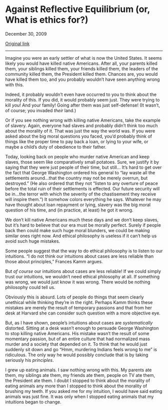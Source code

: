 Against Reflective Equilibrium (or, What is ethics for?)
========================================================

December 30, 2009

[Original link](http://www.aaronsw.com/weblog/ethicsfor)

* * * * *

Imagine you were an early settler of what is now the United States. It
seems likely you would have killed native Americans. After all, your
parents killed them, your siblings killed them, your friends killed
them, the leaders of the community killed them, the President killed
them. Chances are, you would have killed them too, and you probably
wouldn’t have seen anything wrong with this.

Indeed, it probably wouldn’t even have occurred to you to think about
the morality of this. If you did, it would probably seem just. They were
trying to kill *you*! And your family! Going after them was just
self-defense! (It wasn’t, of course; you invaded *their* land.)

Or if you see nothing wrong with killing native Americans, take the
example of slavery. Again, everyone had slaves and probably didn’t think
too much about the morality of it. That was just the way the world was.
If you were asked about the big moral questions you faced, you’d
probably think of things like the proper time to pay back a loan, or
lying to your wife, or maybe a child’s duty of obedience to their
father.

Today, looking back on people who murder native American and keep
slaves, those seem like comparatively small potatoes. Sure, we justify
it by saying that they were just people of their time, but still… It’s
hard to get over the fact that George Washington ordered his general to
“lay waste all the settlements around…that the country may not be merely
overrun, but destroyed.” (He also ordered that they not “listen to any
overture of peace before the total ruin of their settlements is
effected. Our future security will be in…the terror with which the
severity of the chastisement they receive will inspire them.”) It
somehow colors everything he says. Whatever he may have thought about
loan repayment or lying, slavery was the big moral question of his time,
and (in practice, at least) he got it wrong.

We don’t kill native Americans much these days and we don’t keep slaves,
but it’s hard to believe that our era must be morally perfect. Surely if
people back then could make such huge moral blunders, we could be making
similar ones right now. And ethical philosophy is useless if it can’t
help us avoid such huge mistakes.

Some people suggest that the way to do ethical philosophy is to listen
to our intuitions. “I do not think our intuitions about cases are less
reliable than those about principles,” Frances Kamm argues.

But *of course* our intuitions about cases are less reliable! If we
could simply trust our intuitions, we wouldn’t need ethical philosophy
at all. If something was wrong, we would just know it was wrong. There
would be nothing philosophy could tell us.

Obviously this is absurd. Lots of people do things that seem clearly
unethical while thinking they’re in the right. Perhaps Kamm thinks these
mistakes are merely the result of temporary passions and that from her
desk at Harvard she can consider such question with a more objective
eye.

But, as I have shown, people’s intuitions about cases are
*systematically* distorted. Sitting at a desk wasn’t enough to persuade
George Washington to stop killing native Americans. His mistake wasn’t
the result of some momentary passion, but of an entire culture that had
normalized mass murder and a society that depended on it. To think that
he would just suddenly sit down and go “Hmm, murdering Indians feels
wrong to me” is ridiculous. The only way he would possibly conclude that
is by taking seriously his *principles*.

I grew up eating animals. I saw nothing wrong with this. My parents ate
them, my siblings ate them, my friends ate them, people on TV ate them,
the President ate them. I doubt I stopped to think about the morality of
eating animals any more than I stopped to think about the morality of
brushing my teeth. If you asked me for my intuition, I would have said
eating animals was just fine. It was only when I stopped eating animals
that my intuitions began to change.
